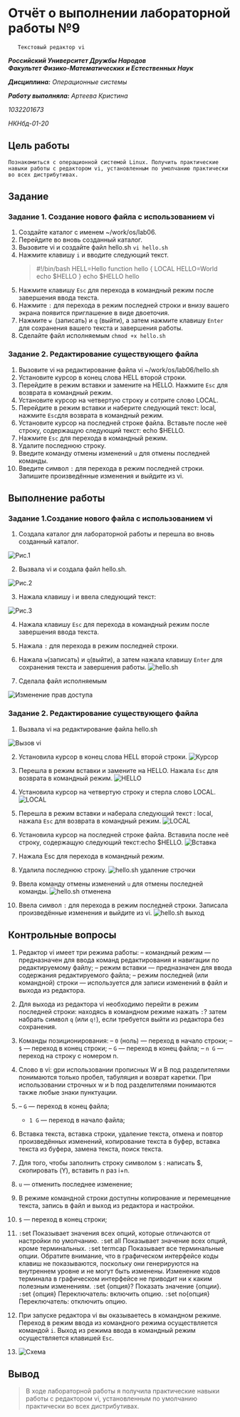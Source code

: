 # Отчёт о выполнении лабораторной работы №9 
       Текстовый редактор vi


***Российский Университет Дружбы Народов***  
***Факультет Физико-Математических и Естественных Наук***  

 ***Дисциплина:*** *Операционные системы*  
 
 ***Работу выполняла:*** *Артеева Кристина*  
 
 *1032201673*  
 
 *НКНбд-01-20*  
 
 
## Цель работы 
    Познакомиться с операционной системой Linux. Получить практические навыки работы с редактором vi, установленным по умолчанию практически во всех дистрибутивах.


## Задание 
### Задание 1. Создание нового файла с использованием vi

1. Создайте каталог с именем ~/work/os/lab06.
2. Перейдите во вновь созданный каталог.
3. Вызовите vi и создайте файл hello.sh
```vi hello.sh```
4. Нажмите клавишу ```i``` и вводите следующий текст.
   > #!/bin/bash
    HELL=Hello
    function hello {
        LOCAL HELLO=World
        echo $HELLO
    }
    echo $HELLO
    hello 
5. Нажмите клавишу ```Esc``` для перехода в командный режим после завершения ввода
текста.
6. Нажмите ```:``` для перехода в режим последней строки и внизу вашего экрана
появится приглашение в виде двоеточия.
7. Нажмите ```w ```(записать) и ```q``` (выйти), а затем нажмите клавишу ```Enter``` для сохранения вашего текста и завершения работы.
8. Сделайте файл исполняемым
```chmod +x hello.sh```

### Задание 2. Редактирование существующего файла
1. Вызовите vi на редактирование файла
vi ~/work/os/lab06/hello.sh
2. Установите курсор в конец слова HELL второй строки.
3. Перейдите в режим вставки и замените на HELLO. Нажмите ```Esc``` для возврата в командный режим.
4. Установите курсор на четвертую строку и сотрите слово LOCAL.
5. Перейдите в режим вставки и наберите следующий текст: local, нажмите ```Esc```для возврата в командный режим.
6. Установите курсор на последней строке файла. Вставьте после неё строку, содержащую следующий текст: echo $HELLO.
7. Нажмите ```Esc``` для перехода в командный режим.
8. Удалите последнюю строку.
9. Введите команду отмены изменений ```u``` для отмены последней команды.
10. Введите символ ```:``` для перехода в режим последней строки. Запишите произведённые изменения и выйдите из vi.

## Выполнение работы
### Задание 1.Создание нового файла с использованием vi
1. Создала каталог для лабораторной работы и перешла во вновь созданный каталог.

![Рис.1](screens/9.1.png)

2. Вызвала vi и создала файл hello.sh.

![Рис.2](screens/9.2.png)

3. Нажала клавишу i и ввела следующий текст:

![Рис.3](screens/9.3.png)

4. Нажала клавишу ```Esc``` для перехода в командный режим после завершения ввода текста.
5. Нажала ```:``` для перехода в режим последней строки.
6. Нажала ```w```(записать) и ```q```(выйти), а затем нажала клавишу ```Enter``` для сохранения текста и завершения работы.
 ![hello.sh](screens/9.4.png)

7. Сделала файл исполняемым  

![Изменение прав доступа](screens/9.5.png)

### Задание 2. Редактирование существующего файла
1. Вызвала vi на редактирование файла hello.sh

![Вызов vi](screens/9.6.png)

2. Установила курсор в конец слова HELL второй строки.
![Курсор](screens/9.7.png)

3. Перешла в режим вставки и замените на HELLO. Нажала ```Esc``` для возврата в командный режим.
![HELLO](screens/9.8.png)

4. Установила курсор на четвертую строку и стерла слово LOCAL.
![LOCAL](screens/9.9.png)

5. Перешла в режим вставки и наберала следующий текст : local, нажала ```Esc``` для возврата в командный режим.
![LOCAL](screens/9.10.png)

6. Установила курсор на последней строке файла. Вставила после неё строку, содержащую следующий текст:echo $HELLO.
![Вставка](screens/9.11.png)

7. Нажала Esc для перехода в командный режим.

8. Удалила последнюю строку.
 ![hello.sh удаление строчки](screens/9.12.png)

9. Ввела команду отмены изменений ```u``` для отмены последней команды.
 ![hello.sh отменена](screens/9.13.png)

10. Ввела символ ```:``` для перехода в режим последней строки. Запиcала произведённые изменения и выйдите из vi.
 ![hello.sh выход](screens/9.14.png)
 

## Контрольные вопросы

1. Редактор vi имеет три режима работы:
    – командный режим — предназначен для ввода команд редактирования и навигации по редактируемому файлу;
    – режим вставки — предназначен для ввода содержания редактируемого файла;
    – режим последней (или командной) строки — используется для записи изменений в файл и выхода из редактора.

2. Для выхода из редактора vi необходимо перейти в режим последней строки: находясь в командном режиме нажать ```:```? затем набрать символ ```q``` (или ```q!```), если требуется выйти из редактора без сохранения.

3.  Команды позиционирования:
    – ```0``` (ноль) — переход в начало строки;
    – ```$``` — переход в конец строки;
    – ```G``` — переход в конец файла;
    – ```n G``` — переход на строку с номером n.

4. Слово в vi: gри использовании прописных W и B под разделителями понимаются только пробел, табуляция и возврат каретки. При использовании строчных w и b под разделителями понимаются также любые знаки
пунктуации.

5. – ```G``` — переход в конец файла;
   - ```1 G``` — переход в начало файла;

6. Вставка текста, вставка строки, удаление текста, отмена и повтор произведённых изменений, копирование текста в буфер, вставка текста из буфера, замена текста, поиск текста.
7. Для того, чтобы заполнить строку символом ```$``` : написать $, cкопировать (Y), вставить n раз i+n.
8. ```u``` — отменить последнее изменение;
9. В режиме командной строки доступны копирование и перемещение текста, запись в файл и выход из редактора и настройки.
10. ```$``` — переход в конец строки;
11. ```:```set Показывает значения всех опций, которые отличаются от настройки по умолчанию.
```:```set all Показывает значение всех опций, кроме терминальных.
```:```set termcap Показывает все терминальные опции. Обратите внимание, что в графическом интерфейсе коды клавиш не показываются, поскольку они генерируются на внутреннем уровне и не могут быть изменены. Изменение кодов терминала в графическом интерфейсе не приводит ни к каким полезным изменениям.
```:```set {опция}? Показать значение {опции}.
```:```set {опция} Переключатель: включить опцию.
```:```set no{опция} Переключатель: отключить опцию.
12. При запуске редактора vi вы оказываетесь в командном режиме. Переход в режим ввода из командного режима осуществляется командой ```i```. Выход из режима ввода в командный режим осуществляется клавишей ```Esc```.
13. ![Схема](screens/9.0.png)
## Вывод
> В ходе лабораторной работы я получила практические навыки работы с редактором vi, установленным по умолчанию практически во всех дистрибутивах.
